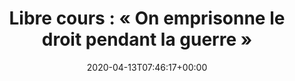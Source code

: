 ---
title: "Libre cours : « On emprisonne le droit pendant la guerre »"
date: 2020-04-13T07:46:17+00:00
concerned:
  - margot-pugliese
press:
  title: Dalloz Actualités
  url: https://www.dalloz-actualite.fr/node/libre-cours-emprisonne-droit-pendant-guerre#.Xpa7n6w6_oA
---
